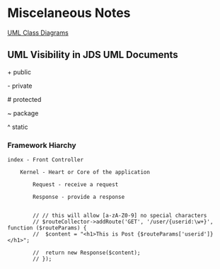 # Miscelaneous Notes
[UML Class Diagrams](https://www.lucidchart.com/pages/uml-class-diagram)

## UML Visibility in JDS UML Documents
<span>+</span> public

<span>-</span> private

<span>#</span> protected

<span>~</span> package

<span>^</span> static

### Framework Hiarchy
	index - Front Controller

		Kernel - Heart or Core of the application

			Request - receive a request

			Response - provide a response


			// // this will allow [a-zA-Z0-9] no special characters
			// $routeCollector->addRoute('GET', '/user/{userid:\w+}', function ($routeParams) {
			// 	$content = "<h1>This is Post {$routeParams['userid']}</h1>";

			// 	return new Response($content);
			// });

